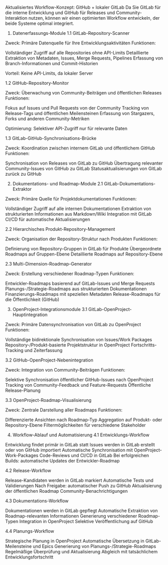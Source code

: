 Aktualisiertes Workflow-Konzept: GitHub + lokaler GitLab
Da Sie GitLab für die interne Entwicklung und GitHub für Releases und Community-Interaktion nutzen, können wir einen optimierten Workflow entwickeln, der beide Systeme optimal integriert.
1. Datenerfassungs-Module
1.1 GitLab-Repository-Scanner

Zweck: Primäre Datenquelle für Ihre Entwicklungsaktivitäten
Funktionen:

Vollständiger Zugriff auf alle Repositories ohne API-Limits
Detaillierte Extraktion von Metadaten, Issues, Merge Requests, Pipelines
Erfassung von Branch-Informationen und Commit-Historien


Vorteil: Keine API-Limits, da lokaler Server

1.2 GitHub-Repository-Monitor

Zweck: Überwachung von Community-Beiträgen und öffentlichen Releases
Funktionen:

Fokus auf Issues und Pull Requests von der Community
Tracking von Release-Tags und öffentlichen Meilensteinen
Erfassung von Stargazers, Forks und anderen Community-Metriken


Optimierung: Selektiver API-Zugriff nur für relevante Daten

1.3 GitLab-GitHub-Synchronisations-Brücke

Zweck: Koordination zwischen internem GitLab und öffentlichem GitHub
Funktionen:

Synchronisation von Releases von GitLab zu GitHub
Übertragung relevanter Community-Issues von GitHub zu GitLab
Statusaktualisierungen von GitLab zurück zu GitHub



2. Dokumentations- und Roadmap-Module
2.1 GitLab-Dokumentations-Extraktor

Zweck: Primäre Quelle für Projektdokumentationen
Funktionen:

Vollständiger Zugriff auf alle internen Dokumentationen
Extraktion von strukturierten Informationen aus Markdown/Wiki
Integration mit GitLab CI/CD für automatische Aktualisierungen



2.2 Hierarchisches Produkt-Repository-Management

Zweck: Organisation der Repository-Struktur nach Produkten
Funktionen:

Definierung von Repository-Gruppen in GitLab für Produkte
Übergeordnete Roadmaps auf Gruppen-Ebene
Detaillierte Roadmaps auf Repository-Ebene



2.3 Multi-Dimension-Roadmap-Generator

Zweck: Erstellung verschiedener Roadmap-Typen
Funktionen:

Entwickler-Roadmaps basierend auf GitLab-Issues und Merge Requests
Planungs-/Strategie-Roadmaps aus strukturierten Dokumentationen
Finanzierungs-Roadmaps mit speziellen Metadaten
Release-Roadmaps für die Öffentlichkeit (GitHub)



3. OpenProject-Integrationsmodule
3.1 GitLab-OpenProject-Hauptintegration

Zweck: Primäre Datensynchronisation von GitLab zu OpenProject
Funktionen:

Vollständige bidirektionale Synchronisation von Issues/Work Packages
Repository-/Produkt-basierte Projektstruktur in OpenProject
Fortschritts-Tracking und Zeiterfassung



3.2 GitHub-OpenProject-Nebenintegration

Zweck: Integration von Community-Beiträgen
Funktionen:

Selektive Synchronisation öffentlicher GitHub-Issues nach OpenProject
Tracking von Community-Feedback und Feature-Requests
Öffentliche Release-Planung



3.3 OpenProject-Roadmap-Visualisierung

Zweck: Zentrale Darstellung aller Roadmaps
Funktionen:

Differenzierte Ansichten nach Roadmap-Typ
Aggregation auf Produkt- oder Repository-Ebene
Filtermöglichkeiten für verschiedene Stakeholder



4. Workflow-Ablauf und Automatisierung
4.1 Entwicklungs-Workflow

Entwicklung findet primär in GitLab statt
Issues werden in GitLab erstellt oder von GitHub importiert
Automatische Synchronisation mit OpenProject-Work-Packages
Code-Reviews und CI/CD in GitLab
Bei erfolgreichen Builds: automatische Updates der Entwickler-Roadmap

4.2 Release-Workflow

Release-Kandidaten werden in GitLab markiert
Automatische Tests und Validierungen
Nach Freigabe: automatischer Push zu GitHub
Aktualisierung der öffentlichen Roadmap
Community-Benachrichtigungen

4.3 Dokumentations-Workflow

Dokumentationen werden in GitLab gepflegt
Automatische Extraktion von Roadmap-relevanten Informationen
Generierung verschiedener Roadmap-Typen
Integration in OpenProject
Selektive Veröffentlichung auf GitHub

4.4 Planungs-Workflow

Strategische Planung in OpenProject
Automatische Übersetzung in GitLab-Meilensteine und Epics
Generierung von Planungs-/Strategie-Roadmaps
Regelmäßige Überprüfung und Aktualisierung
Abgleich mit tatsächlichem Entwicklungsfortschritt
